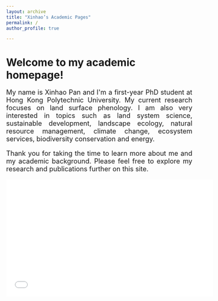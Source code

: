 ```yaml
---
layout: archive
title: "Xinhao’s Academic Pages"
permalink: /
author_profile: true

---
```

# Welcome to my academic homepage!
<p style="font-size: 18px; text-align: justify;">My name is Xinhao Pan and I'm a first-year PhD student at Hong Kong Polytechnic University. My current research focuses on land surface phenology. I am also very interested in topics such as land system science, sustainable development, landscape ecology, natural resource management, climate change, ecosystem services, biodiversity conservation and energy. </p>
<p style="font-size: 18px; text-align: justify;">Thank you for taking the time to learn more about me and my academic background. Please feel free to explore my research and publications further on this site.</p>

<iframe width="560" height="315" 
        src="//rf.revolvermaps.com/0/0/2.js?i=5njfyrmqzov&amp;m=0&amp;s=130&amp;c=ff0000&amp;t=1" 
        frameborder="0" allow="accelerometer; autoplay; encrypted-media; gyroscope; picture-in-picture" allowfullscreen>
</iframe>

<div style="text-align: center;"><script type="text/javascript" src="//rf.revolvermaps.com/0/0/2.js?i=5njfyrmqzov&amp;m=0&amp;s=130&amp;c=ff0000&amp;t=1" async="async"></script></div>
<!--<script type="text/javascript" id="clstr_globe" src="//clustrmaps.com/globe.js?d=9WBFy8jOd7GwcLQv0r0CW-MbLpgh35Zh5_V9Xc6sKbQ"></script>-->
